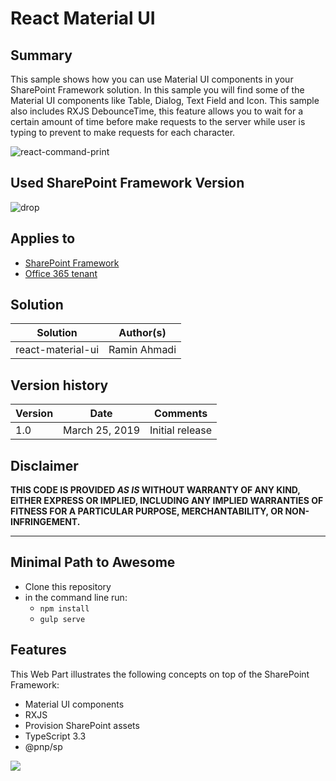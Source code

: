 # React Material UI

## Summary
This sample shows how you can use Material UI components in your SharePoint Framework solution. In this sample you will find some of the Material UI components like Table, Dialog, Text Field and Icon.
This sample also includes RXJS DebounceTime, this feature allows you to wait for a certain amount of time before make requests to the server while user is typing to prevent to make requests for each character.

![react-command-print](./assets/screenshot.gif)

## Used SharePoint Framework Version 
![drop](https://img.shields.io/badge/drop-1.8.1-green.svg)

## Applies to

* [SharePoint Framework](https://docs.microsoft.com/sharepoint/dev/spfx/sharepoint-framework-overview)
* [Office 365 tenant](https://docs.microsoft.com/sharepoint/dev/spfx/set-up-your-development-environment)


## Solution

Solution|Author(s)
--------|---------
react-material-ui | Ramin Ahmadi

## Version history

Version|Date|Comments
-------|----|--------
1.0|March 25, 2019|Initial release

## Disclaimer
**THIS CODE IS PROVIDED *AS IS* WITHOUT WARRANTY OF ANY KIND, EITHER EXPRESS OR IMPLIED, INCLUDING ANY IMPLIED WARRANTIES OF FITNESS FOR A PARTICULAR PURPOSE, MERCHANTABILITY, OR NON-INFRINGEMENT.**

---

## Minimal Path to Awesome

- Clone this repository
- in the command line run:
  - `npm install`
  - `gulp serve`


## Features

This Web Part illustrates the following concepts on top of the SharePoint Framework:

- Material UI components
- RXJS
- Provision SharePoint assets
- TypeScript 3.3
- @pnp/sp

<img src="https://telemetry.sharepointpnp.com/sp-dev-fx-webparts/samples/react-material-ui" />
